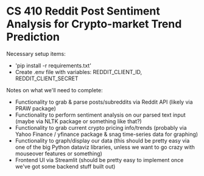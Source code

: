 # CS 410 Reddit Post Sentiment Analysis for Crypto-market Trend Prediction

Necessary setup items:
 - 'pip install -r requirements.txt'
 - Create .env file with variables: REDDIT_CLIENT_ID, REDDIT_CLIENT_SECRET

Notes on what we'll need to complete:
 - Functionality to grab & parse posts/subreddits via Reddit API (likely via PRAW package)
 - Functionality to perform sentiment analysis on our parsed text input (maybe via NLTK package or something like that?)
 - Functionality to grab current crypto pricing info/trends (probably via Yahoo Finance / yfinance package & snag time-series data for graphing)
 - Functionality to graph/display our data (this should be pretty easy via one of the big Python dataviz libraries, unless we want to go crazy with mouseover features or something)
 - Frontend UI via Streamlit (should be pretty easy to implement once we've got some backend stuff built out)
